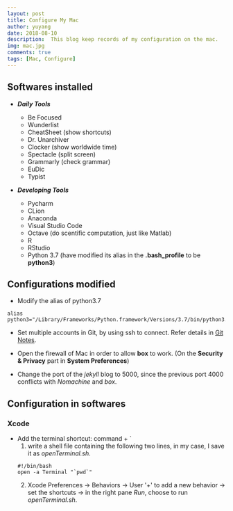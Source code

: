 ```yaml
---
layout: post
title: Configure My Mac
author: yuyang
date: 2018-08-10
description:  This blog keep records of my configuration on the mac.
img: mac.jpg
comments: true
tags: [Mac, Configure]
---
```

## Softwares installed

- _**Daily Tools**_
    + Be Focused
    + Wunderlist
    + CheatSheet (show shortcuts)
    + Dr. Unarchiver
    + Clocker (show worldwide time)
    + Spectacle (split screen)
    + Grammarly (check grammar)
    + EuDic
    + Typist

- _**Developing Tools**_
    + Pycharm
    + CLion
    + Anaconda
    + Visual Studio Code
    + Octave (do scentific computation, just like Matlab)
    + R
    + RStudio
    + Python 3.7 (have modified its alias in the **.bash_profile** to be **python3**)
    



## Configurations modified

- Modify the alias of python3.7
```
alias python3="/Library/Frameworks/Python.framework/Versions/3.7/bin/python3.7"
``` 

- Set multiple accounts in Git, by using ssh to connect. Refer details in [Git Notes](https://yuyang-yy.github.io/Git-Notes/).

- Open the firewall of Mac in order to allow **box** to work. (On the **Security & Privacy** part in **System Preferences**)

- Change the port of the *jekyll* blog to 5000, since the previous port 4000 conflicts with *Nomachine* and *box*.


## Configuration in softwares

### Xcode
- Add the terminal shortcut: command + `
    1. write a shell file containing the following two lines, in my case, I save it as *openTerminal.sh*.
    ```
    #!/bin/bash
    open -a Terminal "`pwd`"
    ```
    2. Xcode Preferences -> Behaviors -> User '+' to add a new behavior -> set the shortcuts -> in the right pane *Run*, choose to run *openTerminal.sh*.
